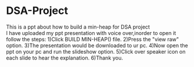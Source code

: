 # DSA-Project
This is a ppt about how to build a min-heap for DSA project  
I have uploaded my ppt presentation with voice over,inorder to open it follow the steps:
1)Click BUILD MIN-HEAP() file.
2)Press the "view raw" option.
3)The presentation would be downloaded to ur pc.
4)Now open the ppt on your pc and run the slideshow option.
5)Click over speaker icon on each slide to hear the explanation.
6)Thank you.
